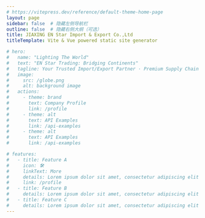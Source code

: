 ```yaml
---
# https://vitepress.dev/reference/default-theme-home-page
layout: page
sidebar: false  # 隐藏左侧导航栏
outline: false  # 隐藏右侧大纲（可选）
title: JIAXING EN Star Import & Export Co.,Ltd
titleTemplate: Vite & Vue powered static site generator

# hero:
#   name: "Lighting The World"
#   text: "EN Star Trading: Bridging Continents"
#   tagline: Your Trusted Import/Export Partner · Premium Supply Chain Solutions
#   image: 
#     src: /globe.png
#     alt: background image
#   actions:
#     - theme: brand
#       text: Company Profile
#       link: /profile
#     - theme: alt
#       text: API Examples
#       link: /api-examples
#     - theme: alt
#       text: API Examples
#       link: /api-examples

# features:
#   - title: Feature A
#     icon: 🛠️
#     linkText: More
#     details: Lorem ipsum dolor sit amet, consectetur adipiscing elit
#     link: /profile
#   - title: Feature B
#     details: Lorem ipsum dolor sit amet, consectetur adipiscing elit
#   - title: Feature C
#     details: Lorem ipsum dolor sit amet, consectetur adipiscing elit
---
```


<script setup>
import Index from './components/Index.vue'


//import Modal from './Modal.vue'



</script>

<Index class="my-40" />

<style module>
.button {
  color: red;
  font-weight: bold;
}
</style>